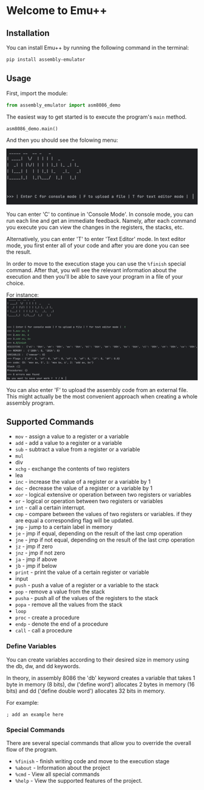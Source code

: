 # Welcome to Emu++

## Installation

You can install Emu++ by running the following command in the terminal:

```bash
pip install assembly-emulator
```

## Usage

First, import the module:

```python
from assembly_emulator import asm8086_demo
```

The easiest way to get started is to execute the program's <code>main</code> method.

```python
asm8086_demo.main()
```

And then you should see the folowing menu:

![menu](screenshots/starting_menu.png "Menu")

You can enter 'C' to continue in 'Console Mode'. In console mode, you can run each line and get an immediate feedback. Namely, after each command you execute you can view the changes in the registers, the stacks, etc.

Alternatively, you can enter 'T' to enter 'Text Editor' mode. In text editor mode, you first enter all of your code and after you are done you can see the result.

In order to move to the execution stage you can use the <code>%finish</code> special command. After that, you will see the relevant information about the execution and then you'll be able to save your program in a file of your choice.

For instance:
![text editor mode](screenshots/text_editor.png "Menu")


You can also enter 'F' to upload the
assembly code from an external file.
This might actually be the most convenient approach when creating a whole assembly program.

## Supported Commands

- <code>mov</code> - assign a value to a register or a variable
- <code>add</code> - add a value to a register or a variable
- <code>sub</code> - subtract a value from a register or a variable
- <code>mul</code>
- div
- <code>xchg</code> - exchange the contents of two registers
- lea
- <code>inc</code> - increase the value of a register or a variable by 1
- <code>dec</code> - decrease the value of a register or a variable by 1
- <code>xor</code> - logical extensive or operation between two registers or variables
- <code>or</code> - logical or operation between two registers or variables
- <code>int</code> - call a certain interrupt.
- <code>cmp</code> - compare between the values of two registers or variables. if they are equal a corresponding flag will be updated.
- <code>jmp</code> - jump to a certain label in memory
- <code>je</code> - jmp if equal, depending on the result of the last cmp operation
- <code>jne</code> - jmp if not equal, depending on the result of the last cmp operation
- <code>jz</code> - jmp if zero
- <code>jnz</code> - jmp if not zero
- <code>ja</code> - jmp if above
- <code>jb</code> - jmp if below
- <code>print</code> - print the value of a certain register or variable
- input
- <code>push</code> - push a value of a register or a variable to the stack
- <code>pop</code> - remove a value from the stack
- <code>pusha</code> - push all of the values of the registers to the stack
- <code>popa</code> - remove all the values from the stack
- <code>loop</code>
- <code>proc</code> - create a procedure
- <code>endp</code> - denote the end of a procedure
- <code>call</code> - call a procedure

### Define Variables

You can create variables according to their desired size in memory using the db, dw, and dd keywords.

In theory, in assembly 8086 the 'db' keyword creates a variable that takes 1 byte in memory (8 bits), dw ('define word') allocates 2 bytes in memory (16 bits) and dd ('define double word') allocates 32 bits in memory.

For example:

```
; add an example here
```

### Special Commands

There are several special commands that allow you to override the overall flow of the program.

- <code>%finish</code> - finish writing code and move to the execution stage
- <code>%about</code> - Information about the project
- <code>%cmd</code> - View all special commands
- <code>%help</code> - View the supported features of the project.
